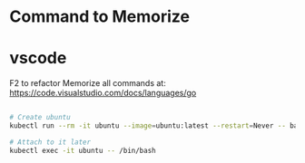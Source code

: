 # Command to Memorize


# vscode

F2 to refactor
Memorize all commands at: https://code.visualstudio.com/docs/languages/go



```bash

# Create ubuntu
kubectl run --rm -it ubuntu --image=ubuntu:latest --restart=Never -- bash -il

# Attach to it later
kubectl exec -it ubuntu -- /bin/bash

```